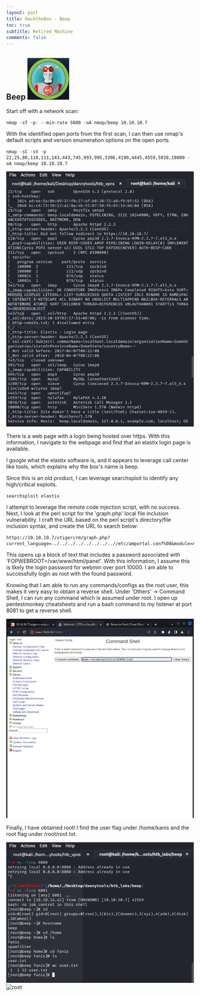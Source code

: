 ```yaml
---
layout: post
title: HacktheBox - Beep
toc: true
subtitle: Retired Machine
comments: false
---
```


## Beep ![propic](/pictures/beep/beep.png)

Start off with a network scan:
```
nmap -sT -p- --min-rate 5000 -oA nmap/beep 10.10.10.7
```
With the identified open ports from the first scan, I can then use nmap's default scripts and version enumeration options on the open ports.

```
nmap -sC -sV -p 22,25,80,110,111,143,443,745,993,995,3306,4190,4445,4559,5038,10000 -oA nmap/beep 10.10.10.7
```

![nmap](/pictures/beep/nmap.png)

There is a web page with a login being hosted over https. With this information, I navigate to the webpage and find that an elastix login page is available.

I google what the elastix software is, and it appears to leverage call center like tools, which explains why the box's name is beep.

Since this is an old product, I can leverage searchsploit to identify any high/critical exploits.

```
searchsploit elastix
```

I attempt to leverage the remote code injection script, with no success. Next, I look at the perl script for the 'graph.php' local file inclusion vulnerability. I craft the URL based on the perl script's directory/file inclusion syntax, and create the URL to search below:

```
https://10.10.10.7/vtigercrm/graph.php?current_language=../../../../../../../..//etc/amportal.conf%00&module=Accounts&action
```
This opens up a block of text that includes a password associated with 'FOPWEBROOT=/var/www/html/panel'. With this information, I assume this is likely the login password for webmin over port 10000. I am able to successfully login as root with the found password.

Knowing that I am able to run any commands/configs as the root user, this makes it very easy to obtain a reverse shell. Under 'Others' -> Command Shell, I can run any command which is assumed under root. I open up pentestmonkey cheatsheets and run a bash command to my listener at port 8081 to get a reverse shell.

![reverse](/pictures/beep/reverse.png)

Finally, I have obtained root! I find the user flag under /home/kanis and the root flag under /root/root.txt.

![user](/pictures/beep/user.png)
![root](/pictures/beep/root.png)
